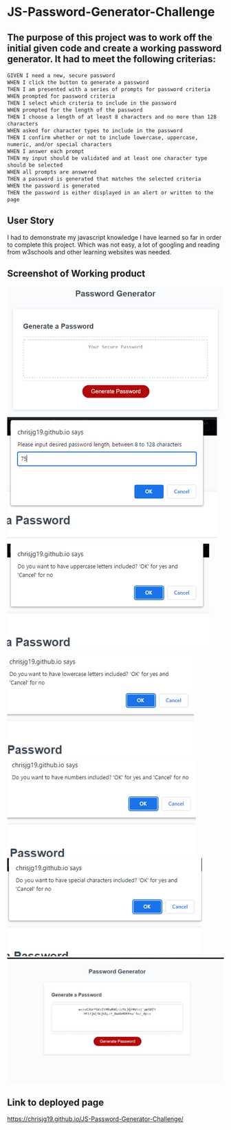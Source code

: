 # JS-Password-Generator-Challenge

## The purpose of this project was to work off the initial given code and create a working password generator. It had to meet the following criterias: 

```
GIVEN I need a new, secure password
WHEN I click the button to generate a password
THEN I am presented with a series of prompts for password criteria
WHEN prompted for password criteria
THEN I select which criteria to include in the password
WHEN prompted for the length of the password
THEN I choose a length of at least 8 characters and no more than 128 characters
WHEN asked for character types to include in the password
THEN I confirm whether or not to include lowercase, uppercase, numeric, and/or special characters
WHEN I answer each prompt
THEN my input should be validated and at least one character type should be selected
WHEN all prompts are answered
THEN a password is generated that matches the selected criteria
WHEN the password is generated
THEN the password is either displayed in an alert or written to the page
```

## User Story

I had to demonstrate my javascript knowledge I have learned so far in order to complete this project. Which was not easy, a lot of googling and reading from w3schools and other learning websites was needed. 

## Screenshot of Working product

![Demo Image](./Assets/03-javascript-homework-demo.png)
![Length of password](./Assets/length.PNG)
![UpperCase yes or no](./Assets/upper.PNG)
![LowerCase yes or no](./Assets/lower.PNG)
![Numbers yes or no](./Assets/numbers.PNG)
![Specials yes or no](./Assets/specials.PNG)
![Final Product](./Assets/Capture.PNG)



## Link to deployed page 
https://chrisjg19.github.io/JS-Password-Generator-Challenge/

